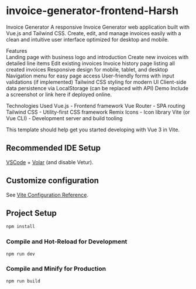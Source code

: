 # invoice-generator-frontend-Harsh

Invoice Generator
A responsive Invoice Generator web application built with Vue.js and Tailwind CSS. Create, edit, and manage invoices easily with a clean and intuitive user interface optimized for desktop and mobile.

Features                                                                                                        
Landing page with business logo and introduction
Create new invoices with detailed line items
Edit existing invoices
Invoice history page listing all created invoices
Responsive design for mobile, tablet, and desktop
Navigation menu for easy page access
User-friendly forms with input validations (if implemented)
Tailwind CSS styling for modern UI
Client-side data persistence via LocalStorage (can be replaced with API)
Demo
Include a screenshot or link here if deployed online.

Technologies Used
Vue.js - Frontend framework
Vue Router - SPA routing
Tailwind CSS - Utility-first CSS framework
Remix Icons - Icon library
Vite (or Vue CLI) - Development server and build tooling

This template should help get you started developing with Vue 3 in Vite.

## Recommended IDE Setup

[VSCode](https://code.visualstudio.com/) + [Volar](https://marketplace.visualstudio.com/items?itemName=Vue.volar) (and disable Vetur).

## Customize configuration

See [Vite Configuration Reference](https://vite.dev/config/).

## Project Setup

```sh
npm install
```

### Compile and Hot-Reload for Development

```sh
npm run dev
```

### Compile and Minify for Production

```sh
npm run build
```
